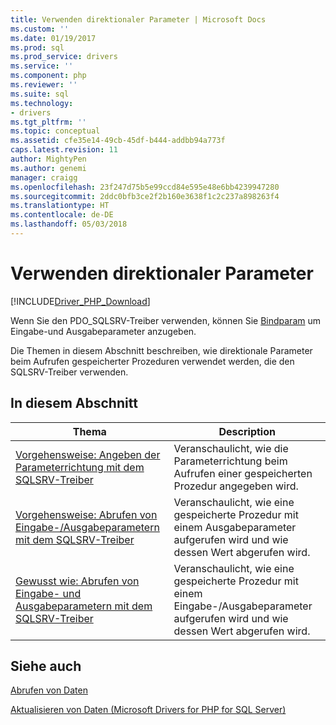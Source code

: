 ```yaml
---
title: Verwenden direktionaler Parameter | Microsoft Docs
ms.custom: ''
ms.date: 01/19/2017
ms.prod: sql
ms.prod_service: drivers
ms.service: ''
ms.component: php
ms.reviewer: ''
ms.suite: sql
ms.technology:
- drivers
ms.tgt_pltfrm: ''
ms.topic: conceptual
ms.assetid: cfe35e14-49cb-45df-b444-addbb94a773f
caps.latest.revision: 11
author: MightyPen
ms.author: genemi
manager: craigg
ms.openlocfilehash: 23f247d75b5e99ccd84e595e48e6bb4239947280
ms.sourcegitcommit: 2ddc0bfb3ce2f2b160e3638f1c2c237a898263f4
ms.translationtype: HT
ms.contentlocale: de-DE
ms.lasthandoff: 05/03/2018
---
```

# <a name="using-directional-parameters"></a>Verwenden direktionaler Parameter
[!INCLUDE[Driver_PHP_Download](../../includes/driver_php_download.md)]

Wenn Sie den PDO_SQLSRV-Treiber verwenden, können Sie [Bindparam](../../connect/php/pdostatement-bindparam.md) um Eingabe-und Ausgabeparameter anzugeben.  
  
Die Themen in diesem Abschnitt beschreiben, wie direktionale Parameter beim Aufrufen gespeicherter Prozeduren verwendet werden, die den SQLSRV-Treiber verwenden.  
  
## <a name="in-this-section"></a>In diesem Abschnitt  
  
|Thema|Description|  
|---------|---------------|  
|[Vorgehensweise: Angeben der Parameterrichtung mit dem SQLSRV-Treiber](../../connect/php/how-to-specify-parameter-direction-using-the-sqlsrv-driver.md)|Veranschaulicht, wie die Parameterrichtung beim Aufrufen einer gespeicherten Prozedur angegeben wird.|  
|[Vorgehensweise: Abrufen von Eingabe-/Ausgabeparametern mit dem SQLSRV-Treiber](../../connect/php/how-to-retrieve-output-parameters-using-the-sqlsrv-driver.md)|Veranschaulicht, wie eine gespeicherte Prozedur mit einem Ausgabeparameter aufgerufen wird und wie dessen Wert abgerufen wird.|  
|[Gewusst wie: Abrufen von Eingabe- und Ausgabeparametern mit dem SQLSRV-Treiber](../../connect/php/how-to-retrieve-input-and-output-parameters-using-the-sqlsrv-driver.md)|Veranschaulicht, wie eine gespeicherte Prozedur mit einem Eingabe-/Ausgabeparameter aufgerufen wird und wie dessen Wert abgerufen wird.|  
  
## <a name="see-also"></a>Siehe auch  
[Abrufen von Daten](../../connect/php/retrieving-data.md)  

[Aktualisieren von Daten &#40;Microsoft Drivers for PHP for SQL Server&#41;](../../connect/php/updating-data-microsoft-drivers-for-php-for-sql-server.md)  
  
